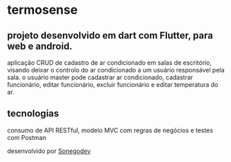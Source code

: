 # termosense

## projeto desenvolvido em dart com Flutter, para web e android. 

aplicação CRUD de cadastro de ar condicionado em salas de escritório, visando deixar o controlo do ar condicionado a um usuário responsável pela sala. o usuário master pode cadastrar ar condicionado, cadastrar funcionário, editar funcionário, excluir funcionário e editar temperatura do ar.

## tecnologias

consumo de API RESTful, modelo MVC com regras de negócios e testes com Postman

desenvolvido por [Sonegodev](https://github.com/Sonegodev)
